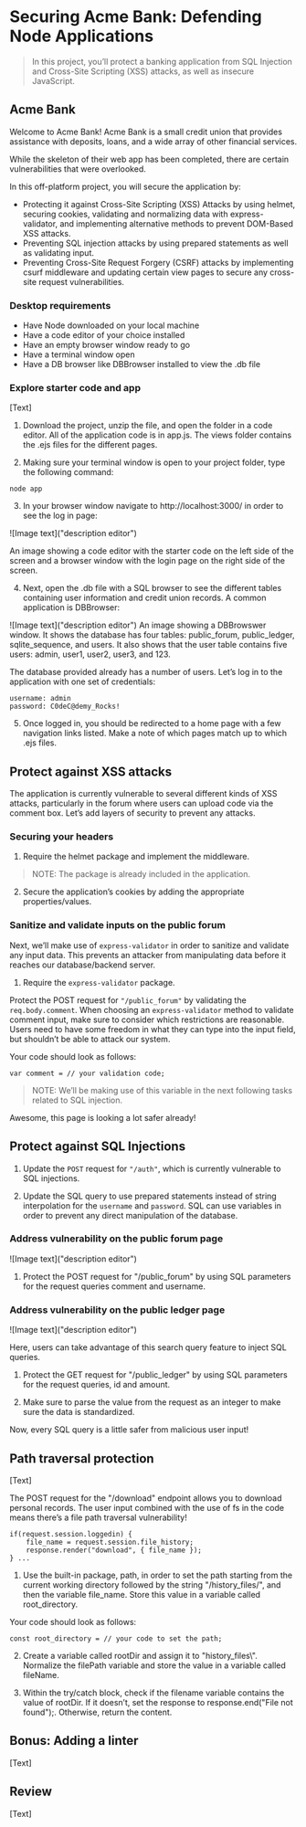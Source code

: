 # Securing Acme Bank: Defending Node Applications

> In this project, you’ll protect a banking application from SQL Injection and Cross-Site Scripting (XSS) attacks, as well as insecure JavaScript.

## Acme Bank

Welcome to Acme Bank! Acme Bank is a small credit union that provides assistance with deposits, loans, and a wide array of other financial services.

While the skeleton of their web app has been completed, there are certain vulnerabilities that were overlooked.

In this off-platform project, you will secure the application by:

- Protecting it against Cross-Site Scripting (XSS) Attacks by using helmet, securing cookies, validating and normalizing data with express-validator, and implementing alternative methods to prevent DOM-Based XSS attacks.
- Preventing SQL injection attacks by using prepared statements as well as validating input.
- Preventing Cross-Site Request Forgery (CSRF) attacks by implementing csurf middleware and updating certain view pages to secure any cross-site request vulnerabilities.

### Desktop requirements

- Have Node downloaded on your local machine
- Have a code editor of your choice installed
- Have an empty browser window ready to go
- Have a terminal window open
- Have a DB browser like DBBrowser installed to view the .db file

### Explore starter code and app

[Text]
1. Download the project, unzip the file, and open the folder in a code editor. All of the application code is in app.js. The views folder contains the .ejs files for the different pages.

2. Making sure your terminal window is open to your project folder, type the following command:

```
node app
```

3. In your browser window navigate to http://localhost:3000/ in order to see the log in page:

![Image text]("description editor")

An image showing a code editor with the starter code on the left side of the screen and a browser window with the login page on the right side of the screen.

4. Next, open the .db file with a SQL browser to see the different tables containing user information and credit union records. A common application is DBBrowser:

![Image text]("description editor")
An image showing a DBBrowswer window. It shows the database has four tables: public_forum, public_ledger, sqlite_sequence, and users. It also shows that the user table contains five users: admin, user1, user2, user3, and 123.

The database provided already has a number of users. Let’s log in to the application with one set of credentials:

```
username: admin
password: C0deC@demy_Rocks!
```

5. Once logged in, you should be redirected to a home page with a few navigation links listed. Make a note of which pages match up to which .ejs files.

## Protect against XSS attacks

The application is currently vulnerable to several different kinds of XSS attacks, particularly in the forum where users can upload code via the comment box. Let’s add layers of security to prevent any attacks.

### Securing your headers

1. Require the helmet package and implement the middleware.
> NOTE: The package is already included in the application.

2. Secure the application’s cookies by adding the appropriate properties/values.

### Sanitize and validate inputs on the public forum

Next, we’ll make use of `express-validator` in order to sanitize and validate any input data. This prevents an attacker from manipulating data before it reaches our database/backend server.

1. Require the `express-validator` package.

Protect the POST request for `"/public_forum"` by validating the `req.body.comment`. When choosing an `express-validator` method to validate comment input, make sure to consider which restrictions are reasonable. Users need to have some freedom in what they can type into the input field, but shouldn’t be able to attack our system.

Your code should look as follows:

```
var comment = // your validation code;
```

> NOTE: We’ll be making use of this variable in the next following tasks related to SQL injection.

Awesome, this page is looking a lot safer already!

## Protect against SQL Injections

1. Update the `POST` request for `"/auth"`, which is currently vulnerable to SQL injections.

2. Update the SQL query to use prepared statements instead of string interpolation for the `username` and `password`. SQL can use variables in order to prevent any direct manipulation of the database.

### Address vulnerability on the public forum page

![Image text]("description editor")

1. Protect the POST request for "/public_forum" by using SQL parameters for the request queries comment and username.
### Address vulnerability on the public ledger page

![Image text]("description editor")

Here, users can take advantage of this search query feature to inject SQL queries.

1. Protect the GET request for "/public_ledger" by using SQL parameters for the request queries, id and amount.

2. Make sure to parse the value from the request as an integer to make sure the data is standardized.

Now, every SQL query is a little safer from malicious user input!

## Path traversal protection

[Text]

The POST request for the "/download" endpoint allows you to download personal records. The user input combined with the use of fs in the code means there’s a file path traversal vulnerability!

```
if(request.session.loggedin) {
    file_name = request.session.file_history;
    response.render("download", { file_name });
} ...
```

1. Use the built-in package, path, in order to set the path starting from the current working directory followed by the string "/history_files/", and then the variable file_name. Store this value in a variable called root_directory.

Your code should look as follows:

```
const root_directory = // your code to set the path;
```

2. Create a variable called rootDir and assign it to "history_files\\". Normalize the filePath variable and store the value in a variable called fileName.

3. Within the try/catch block, check if the filename variable contains the value of rootDir. If it doesn’t, set the response to response.end("File not found");. Otherwise, return the content.

## Bonus: Adding a linter

[Text]

## Review

[Text]

